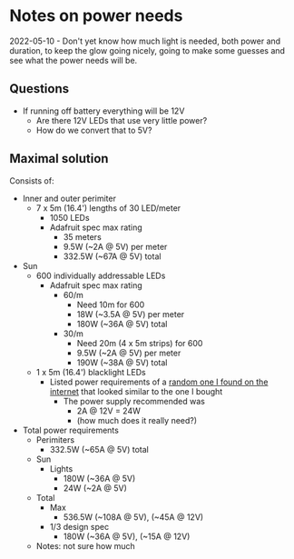# Notes on power needs
2022-05-10 - Don't yet know how much light is needed, both power and duration, to keep the glow going nicely, going to make some guesses and see what the power needs will be.

## Questions
- If running off battery everything will be 12V
	- Are there 12V LEDs that use very little power?
	- How do we convert that to 5V?

## Maximal solution
Consists of:
- Inner and outer perimiter
	- 7 x 5m (16.4') lengths of 30 LED/meter
		- 1050 LEDs
		- Adafruit spec max rating
			- 35 meters
			- 9.5W (~2A @ 5V) per meter
			- 332.5W (~67A @ 5V) total
- Sun
	- 600 individually addressable LEDs
		- Adafruit spec max rating
			- 60/m
				- Need 10m for 600
				- 18W (~3.5A @ 5V) per meter
				- 180W (~36A @ 5V) total
			- 30/m
				- Need 20m (4 x 5m strips) for 600
				- 9.5W (~2A @ 5V) per meter
				- 190W (~38A @ 5V) total
	- 1 x 5m (16.4') blacklight LEDs
		- Listed power requirements of a [random one I found on the internet](https://www.ebay.com/itm/185380944930) that looked similar to the one I bought 
			- The power supply recommended was
				- 2A @ 12V = 24W
				- (how much does it really need?)
- Total power requirements
	- Perimiters
		- 332.5W (~65A @ 5V) total
	- Sun
		- Lights
			- 180W (~36A @ 5V)
			- 24W (~2A @ 5V)
	- Total
		- Max
			- 536.5W (~108A @ 5V), (~45A @ 12V)
		- 1/3 design spec
			- 180W (~36A @ 5V), (~15A @ 12V)
	- Notes: not sure how much